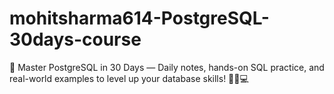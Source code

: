 # mohitsharma614-PostgreSQL-30days-course
🚀 Master PostgreSQL in 30 Days — Daily notes, hands-on SQL practice, and real-world examples to level up your database skills! 🐘📘💻
